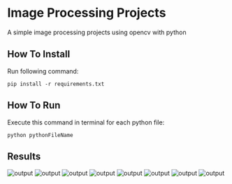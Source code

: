 # Image Processing Projects
A simple image processing projects using opencv with python

## How To Install
Run following command:
```
pip install -r requirements.txt
```

## How To Run
Execute this command in terminal for each python file:
```
python pythonFileName
```

## Results
![output](./processed%20images/1.jpg)
![output](./processed%20images/2.jpg)
![output](./processed%20images/3.jpg)
![output](./processed%20images/black_tape.jpg)
![output](./processed%20images/chess_board.png)
![output](./processed%20images/chess_board.png)
![output](./processed%20images/gradient.jpg)
![output](./processed%20images/my_first_char.jpg)